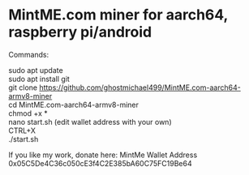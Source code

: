 # MintME.com miner for aarch64, raspberry pi/android


Commands:<br>

sudo apt update<br>
sudo apt install git<br>
git clone https://github.com/ghostmichael499/MintME.com-aarch64-armv8-miner<br>
cd MintME.com-aarch64-armv8-miner<br>
chmod +x *<br>
nano start.sh (edit wallet address with your own)<br>
CTRL+X<br>
./start.sh<br>


If you like my work, donate here:
MintMe Wallet Address 
0x05C5De4C36c050cE3f4C2E385bA60C75FC19Be64
